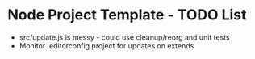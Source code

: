 # Node Project Template - TODO List

- src/update.js is messy - could use cleanup/reorg and unit tests
- Monitor .editorconfig project for updates on extends
